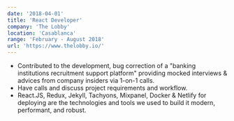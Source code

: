 ```yaml
---
date: '2018-04-01'
title: 'React Developer'
company: 'The Lobby'
location: 'Casablanca'
range: 'February - August 2018'
url: 'https://www.thelobby.io/'
---
```


- Contributed to the development, bug correction of a "banking institutions recruitment support platform" providing mocked interviews & advices from company insiders via 1-on-1 calls.
- Have calls and discuss project requirements and workflow.
- React.JS, Redux, Jekyll, Tachyons, Mixpanel, Docker & Netlify for deploying are the technologies and tools we used to build it modern, performant, and robust.
